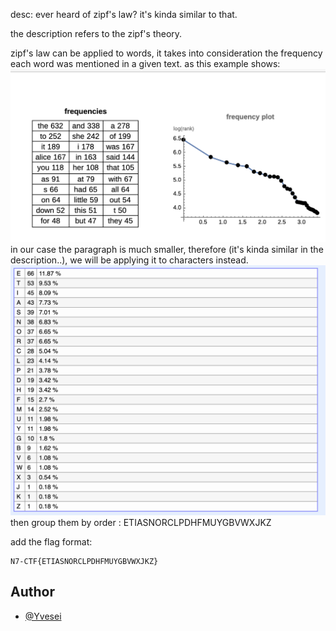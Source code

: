 desc: ever heard of zipf's law? it's kinda similar to that.

the description refers to the zipf's theory.

zipf's law can be applied to words, it takes into consideration the frequency each word was mentioned in a given text. as this example shows:
![1.png](1.png)
in our case the paragraph is much smaller, therefore (it's kinda similar in the description..), we will be applying it to characters instead. 
![3.png](3.png)
then group them by order : ETIASNORCLPDHFMUYGBVWXJKZ

add the flag format: 
```
N7-CTF{ETIASNORCLPDHFMUYGBVWXJKZ}
```


## Author

- [@Yvesei](https://github.com/Yvesei)
